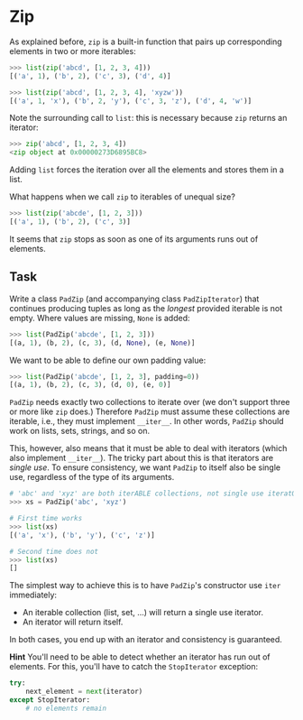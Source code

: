 # Zip

As explained before, `zip` is a built-in function that pairs up corresponding elements in two or more iterables:

```python
>>> list(zip('abcd', [1, 2, 3, 4]))
[('a', 1), ('b', 2), ('c', 3), ('d', 4)]

>>> list(zip('abcd', [1, 2, 3, 4], 'xyzw'))
[('a', 1, 'x'), ('b', 2, 'y'), ('c', 3, 'z'), ('d', 4, 'w')]
```

Note the surrounding call to `list`: this is necessary because `zip` returns an iterator:

```python
>>> zip('abcd', [1, 2, 3, 4])
<zip object at 0x00000273D6895BC8>
```

Adding `list` forces the iteration over all the elements and stores them in a list.

What happens when we call `zip` to iterables of unequal size?

```python
>>> list(zip('abcde', [1, 2, 3]))
[('a', 1), ('b', 2), ('c', 3)]
```

It seems that `zip` stops as soon as one of its arguments runs out of elements.

## Task

Write a class `PadZip` (and accompanying class `PadZipIterator`) that continues producing tuples as long as the _longest_ provided iterable is not empty.
Where values are missing, `None` is added:

```python
>>> list(PadZip('abcde', [1, 2, 3]))
[(a, 1), (b, 2), (c, 3), (d, None), (e, None)]
```

We want to be able to define our own padding value:

```python
>>> list(PadZip('abcde', [1, 2, 3], padding=0))
[(a, 1), (b, 2), (c, 3), (d, 0), (e, 0)]
```

`PadZip` needs exactly two collections to iterate over (we don't support three or more like `zip` does.)
Therefore `PadZip` must assume these collections are iterable, i.e., they must implement `__iter__`.
In other words, `PadZip` should work on lists, sets, strings, and so on.

This, however, also means that it must be able to deal with iterators (which also implement `__iter__`).
The tricky part about this is that iterators are _single use_.
To ensure consistency, we want `PadZip` to itself also be single use, regardless of the type of its arguments.

```python
# 'abc' and 'xyz' are both iterABLE collections, not single use iteratORS
>>> xs = PadZip('abc', 'xyz')

# First time works
>>> list(xs)
[('a', 'x'), ('b', 'y'), ('c', 'z')]

# Second time does not
>>> list(xs)
[]
```

The simplest way to achieve this is to have `PadZip`'s constructor use `iter` immediately:

* An iterable collection (list, set, ...) will return a single use iterator.
* An iterator will return itself.

In both cases, you end up with an iterator and consistency is guaranteed.

**Hint** You'll need to be able to detect whether an iterator has run out of elements.
For this, you'll have to catch the `StopIterator` exception:

```python
try:
    next_element = next(iterator)
except StopIterator:
    # no elements remain
```
